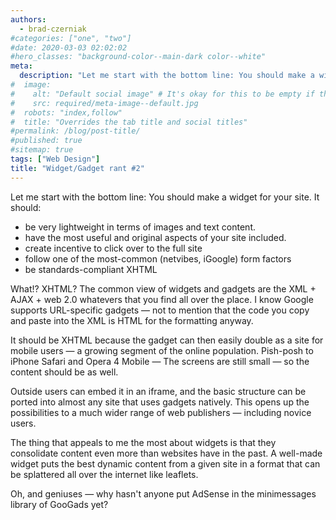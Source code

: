 ```yaml
---
authors:
  - brad-czerniak
#categories: ["one", "two"]
#date: 2020-03-03 02:02:02
#hero_classes: "background-color--main-dark color--white"
meta:
  description: "Let me start with the bottom line: You should make a widget for your site."
#  image:
#    alt: "Default social image" # It's okay for this to be empty if the image is decorative
#    src: required/meta-image--default.jpg
#  robots: "index,follow"
#  title: "Overrides the tab title and social titles"
#permalink: /blog/post-title/
#published: true
#sitemap: true
tags: ["Web Design"]
title: "Widget/Gadget rant #2"
---
```


Let me start with the bottom line: You should make a widget for your site. It should:

  * be very lightweight in terms of images and text content.
  * have the most useful and original aspects of your site included.
  * create incentive to click over to the full site
  * follow one of the most-common (netvibes, iGoogle) form factors
  * be standards-compliant XHTML

What!? XHTML? The common view of widgets and gadgets are the XML + AJAX + web 2.0 whatevers that you find all over the place.
I know Google supports URL-specific gadgets — not to mention that the code you copy and paste into the XML is HTML for the
formatting anyway.

It should be XHTML because the gadget can then easily double as a site for mobile users — a growing segment of the online
population. Pish-posh to iPhone Safari and Opera 4 Mobile — The screens are still small — so the content should be as well.

Outside users can embed it in an iframe, and the basic structure can be ported into almost any site that uses gadgets natively.
This opens up the possibilities to a much wider range of web publishers — including novice users.

The thing that appeals to me the most about widgets is that they consolidate content even more than websites have in the
past. A well-made widget puts the best dynamic content from a given site in a format that can be splattered all over the
internet like leaflets.

Oh, and geniuses — why hasn't anyone put AdSense in the minimessages library of GooGads yet?

